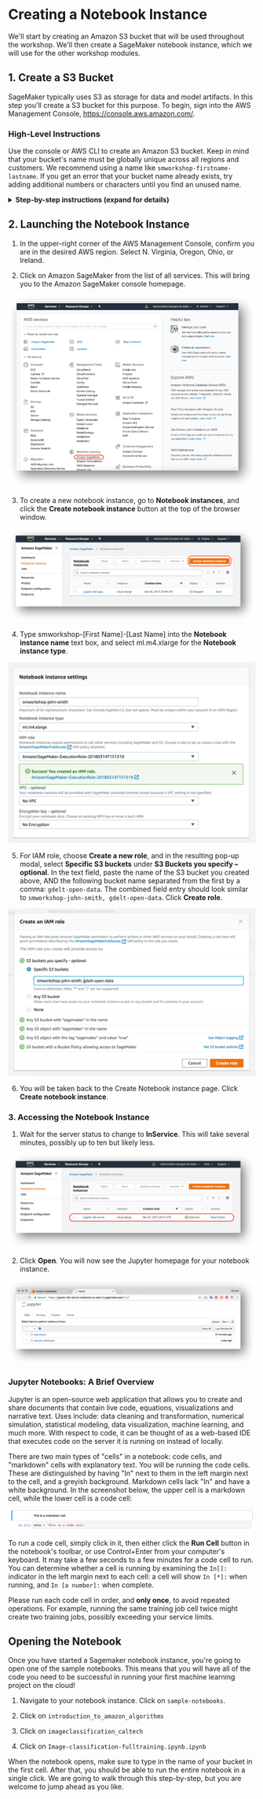 
# Creating a Notebook Instance

We'll start by creating an Amazon S3 bucket that will be used throughout the workshop.  We'll then create a SageMaker notebook instance, which we will use for the other workshop modules.

## 1. Create a S3 Bucket

SageMaker typically uses S3 as storage for data and model artifacts.  In this step you'll create a S3 bucket for this purpose. To begin, sign into the AWS Management Console, https://console.aws.amazon.com/.

### High-Level Instructions

Use the console or AWS CLI to create an Amazon S3 bucket. Keep in mind that your bucket's name must be globally unique across all regions and customers. We recommend using a name like `smworkshop-firstname-lastname`. If you get an error that your bucket name already exists, try adding additional numbers or characters until you find an unused name.

<details>
<summary><strong>Step-by-step instructions (expand for details)</strong></summary><p>

1. In the AWS Management Console, choose **Services** then select **S3** under Storage.

1. Choose **+Create Bucket**

1. Provide a globally unique name for your bucket such as `smworkshop-firstname-lastname`.

1. Select the Region you've chosen to use for this workshop from the dropdown.

1. Choose **Create** in the lower left of the dialog without selecting a bucket to copy settings from.

</p></details>

## 2. Launching the Notebook Instance

1. In the upper-right corner of the AWS Management Console, confirm you are in the desired AWS region. Select N. Virginia, Oregon, Ohio, or Ireland.

2. Click on Amazon SageMaker from the list of all services.  This will bring you to the Amazon SageMaker console homepage.

![Services in Console](./images/console-services.png)

3. To create a new notebook instance, go to **Notebook instances**, and click the **Create notebook instance** button at the top of the browser window.

![Notebook Instances](./images/notebook-instances.png)

4. Type smworkshop-[First Name]-[Last Name] into the **Notebook instance name** text box, and select ml.m4.xlarge for the **Notebook instance type**.

![Create Notebook Instance](./images/notebook-settings.png)

5. For IAM role, choose **Create a new role**, and in the resulting pop-up modal, select **Specific S3 buckets** under **S3 Buckets you specify – optional**. In the text field, paste the name of the S3 bucket you created above, AND the following bucket name separated from the first by a comma:  `gdelt-open-data`.  The combined field entry should look similar to ```smworkshop-john-smith, gdelt-open-data```. Click **Create role**.

![Create IAM role](./images/role-popup.png)

6. You will be taken back to the Create Notebook instance page.  Click **Create notebook instance**.

### 3. Accessing the Notebook Instance

1. Wait for the server status to change to **InService**. This will take several minutes, possibly up to ten but likely less.

![Access Notebook](./images/open-notebook.png)

2. Click **Open**. You will now see the Jupyter homepage for your notebook instance.

![Open Notebook](./images/jupyter-homepage.png)

### Jupyter Notebooks:  A Brief Overview

Jupyter is an open-source web application that allows you to create and share documents that contain live code, equations, visualizations and narrative text. Uses include: data cleaning and transformation, numerical simulation, statistical modeling, data visualization, machine learning, and much more. With respect to code, it can be thought of as a web-based IDE that executes code on the server it is running on instead of locally. 

There are two main types of "cells" in a notebook:  code cells, and "markdown" cells with explanatory text. You will be running the code cells.  These are distinguished by having "In" next to them in the left margin next to the cell, and a greyish background.  Markdown cells lack "In" and have a white background. In the screenshot below, the upper cell is a markdown cell, while the lower cell is a code cell:

![Cells](images/cells.png)

To run a code cell, simply click in it, then either click the **Run Cell** button in the notebook's toolbar, or use Control+Enter from your computer's keyboard. It may take a few seconds to a few minutes for a code cell to run. You can determine whether a cell is running by examining the `In[]:` indicator in the left margin next to each cell:  a cell will show `In [*]:` when running, and `In [a number]:` when complete.

Please run each code cell in order, and **only once**, to avoid repeated operations.  For example, running the same training job cell twice might create two training jobs, possibly exceeding your service limits.

## Opening the Notebook
Once you have started a Sagemaker notebook instance, you're going to open one of the sample notebooks. This means that you will have all of the code you need to be successful in running your first machine learning project on the cloud!

1. Navigate to your notebook instance. Click on `sample-notebooks`.

2. Click on `introduction_to_amazon_algorithms`

3. Click on `imageclassification_caltech`

4. Click on `Image-classification-fulltraining.ipynb.ipynb`

When the notebook opens, make sure to type in the name of your bucket in the first cell. After that, you should be able to run the entire notebook in a single click. We are going to walk through this step-by-step, but you are welcome to jump ahead as you like.
